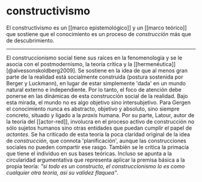 # constructivismo
El constructivismo es un [[marco epistemológico]]  y un [[marco teórico]] que sostiene que el conocimiento es un proceso de *construcción* más que de descubrimiento.

---

El construccionismo social tiene sus raíces en la fenomenología y se le asocia con el postmodernismo, la teoría crítica y la [[hermenéutica]] [@alvessonskoldberg2009]. Se sostiene en la idea de que al menos gran parte de la realidad está socialmente construida (postura sostenida por Berger y Luckmann), en lugar de estar simplemente 'dada' en un mundo natural externo e independiente. Por lo tanto, el foco de atención debe ponerse en las dinámicas de esta construcción social de la realidad. Bajo esta mirada, el mundo no es algo objetivo sino intersubjetivo. Para Gergen el conocimiento nunca es abstracto, objetivo y absoluto, sino siempre concreto, situado y ligado a la *praxis* humana. Por su parte, Latour, autor de la teoría del [[actor-red]], involucra en el proceso activo de construcción no sólo sujetos humanos sino otras entidades que puedan cumplir el papel de *actantes*. Se ha criticado de esta teoría la poca claridad original de la idea de *construcción*, que connota 'planificación', aunque las construcciones sociales no pueden compartir ese rasgo. También se le critica la primacía que tiene el individuo en sus bases teóricas. Incluso se apunta a la circularidad argumentativa que representa aplicar la premisa básica a la propia teoría: *"si todo es un constructo, el construccionismo lo es como cualquier otra teoría, así su validez flaquea"*.
